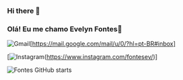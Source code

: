### Hi there 👋
### Olá! Eu me chamo Evelyn Fontes🧁

![Gmail](https://img.shields.io/badge/Gmail-D14836?style=for-the-badge&logo=gmail&logoColor=white)[https://mail.google.com/mail/u/0/?hl=pt-BR#inbox]

[![Instagram](https://img.shields.io/badge/Instagram-E4405F?style=for-the-badge&logo=instagram&logoColor=white)(https://www.instagram.com/fontesev/)]

![Fontes GitHub starts](https:github-readme.vercel.app/api?username=httpsfontesev_true&theme=onedark)



